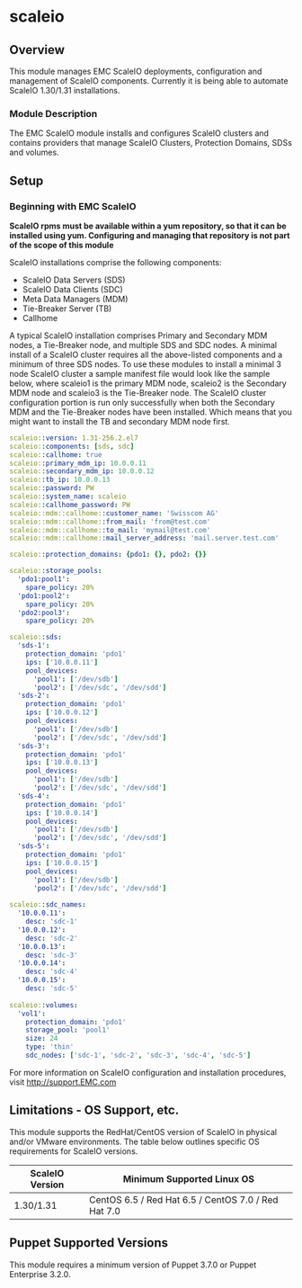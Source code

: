 # scaleio

## Overview

This module manages EMC ScaleIO deployments, configuration and management of ScaleIO components. Currently it is being able to automate ScaleIO 1.30/1.31 installations.

### Module Description

The EMC ScaleIO module installs and configures ScaleIO clusters and contains providers that manage ScaleIO Clusters, Protection Domains, SDSs and volumes.

## Setup

### Beginning with EMC ScaleIO

**ScaleIO rpms must be available within a yum repository, so that it can be installed using yum. Configuring and managing that repository is not part of the scope of this module**

ScaleIO installations comprise the following components:
* ScaleIO Data Servers (SDS)
* ScaleIO Data Clients (SDC)
* Meta Data Managers (MDM)
* Tie-Breaker Server (TB)
* Callhome

A typical ScaleIO installation comprises Primary and Secondary MDM nodes, a Tie-Breaker node, and multiple SDS and SDC nodes.
A minimal install of a ScaleIO cluster requires all the above-listed components and a minimum of three SDS nodes.
To use these modules to install a minimal 3 node ScaleIO cluster a sample manifest file would look like the sample below, where scaleio1 is the primary MDM node, scaleio2 is the Secondary MDM node and scaleio3 is the Tie-Breaker node. The ScaleIO cluster configuration portion is run only successfully when both the Secondary MDM and the Tie-Breaker nodes have been installed. Which means that you might want to install the TB and secondary MDM node first.

```yaml
scaleio::version: 1.31-256.2.el7
scaleio::components: [sds, sdc]
scaleio::callhome: true
scaleio::primary_mdm_ip: 10.0.0.11
scaleio::secondary_mdm_ip: 10.0.0.12
scaleio::tb_ip: 10.0.0.13
scaleio::password: PW
scaleio::system_name: scaleio
scaleio::callhome_password: PW
scaleio::mdm::callhome::customer_name: 'Swisscom AG'
scaleio::mdm::callhome::from_mail: 'from@test.com'
scaleio::mdm::callhome::to_mail: 'mymail@test.com'
scaleio::mdm::callhome::mail_server_address: 'mail.server.test.com'

scaleio::protection_domains: {pdo1: {}, pdo2: {}}

scaleio::storage_pools:
  'pdo1:pool1':
    spare_policy: 20%
  'pdo1:pool2':
    spare_policy: 20%
  'pdo2:pool3':
    spare_policy: 20%

scaleio::sds:
  'sds-1':
    protection_domain: 'pdo1'
    ips: ['10.0.0.11']
    pool_devices:
      'pool1': ['/dev/sdb']
      'pool2': ['/dev/sdc', '/dev/sdd']
  'sds-2':
    protection_domain: 'pdo1'
    ips: ['10.0.0.12']
    pool_devices:
      'pool1': ['/dev/sdb']
      'pool2': ['/dev/sdc', '/dev/sdd']
  'sds-3':
    protection_domain: 'pdo1'
    ips: ['10.0.0.13']
    pool_devices:
      'pool1': ['/dev/sdb']
      'pool2': ['/dev/sdc', '/dev/sdd']
  'sds-4':
    protection_domain: 'pdo1'
    ips: ['10.0.0.14']
    pool_devices:
      'pool1': ['/dev/sdb']    
      'pool2': ['/dev/sdc', '/dev/sdd']
  'sds-5':                                                                                                                                             
    protection_domain: 'pdo1'                                                                                                                          
    ips: ['10.0.0.15']                                                                                                                              
    pool_devices:                                                                                                                                      
      'pool1': ['/dev/sdb']  
      'pool2': ['/dev/sdc', '/dev/sdd']
      
scaleio::sdc_names:                                                                                                                                    
  '10.0.0.11':                                                                                                                                      
    desc: 'sdc-1'                                                                                                                                      
  '10.0.0.12':                                                                                                                                      
    desc: 'sdc-2'                                                                                                                                      
  '10.0.0.13':                                                                                                                                      
    desc: 'sdc-3'                                                                                                                                      
  '10.0.0.14':                                                                                                                                      
    desc: 'sdc-4'                                                                                                                                      
  '10.0.0.15':
    desc: 'sdc-5'
    
scaleio::volumes:
  'vol1':
    protection_domain: 'pdo1'
    storage_pool: 'pool1'
    size: 24
    type: 'thin'
    sdc_nodes: ['sdc-1', 'sdc-2', 'sdc-3', 'sdc-4', 'sdc-5']

```

For more information on ScaleIO configuration and installation procedures, visit http://support.EMC.com

## Limitations - OS Support, etc.

This module supports the RedHat/CentOS version of ScaleIO in physical and/or VMware environments.  The table below outlines specific OS requirements for ScaleIO versions.


| ScaleIO Version  | Minimum Supported Linux OS |
| ---------------- | ------------------ |
| 1.30/1.31        | CentOS 6.5 / Red Hat 6.5 / CentOS 7.0 / Red Hat 7.0         |

## Puppet Supported Versions

This module requires a minimum version of Puppet 3.7.0 or Puppet Enterprise 3.2.0.

